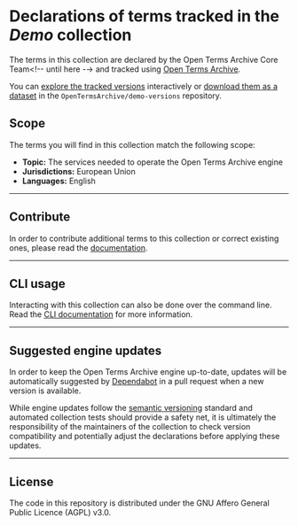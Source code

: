 # Declarations of terms tracked in the *<!-- here goes your collection name -->Demo<!-- until here -->* collection

The terms in this collection are declared by <!-- customize to your context -->the Open Terms Archive Core Team<!-- until here -→ and tracked using [Open Terms Archive](https://opentermsarchive.org).

You can [explore the tracked versions](https://github.com/OpenTermsArchive/demo-versions) interactively or [download them as a dataset](https://github.com/OpenTermsArchive/demo-versions/releases) in the `OpenTermsArchive/demo-versions` repository.

## Scope

The terms you will find in this collection match the following scope:

- **Topic:** <!-- customize to your context -->The services needed to operate the Open Terms Archive engine<!-- until here -->
- **Jurisdictions:** <!-- customize to your context -->European Union<!-- until here -->
- **Languages:** <!-- customize to your context -->English<!-- until here -->

- - -

## Contribute

In order to contribute additional terms to this collection or correct existing ones, please read the [documentation](https://docs.opentermsarchive.org/contributing-terms/).

- - -

## CLI usage

Interacting with this collection can also be done over the command line. Read the [CLI documentation](https://docs.opentermsarchive.org/#cli) for more information.

- - -

## Suggested engine updates

In order to keep the Open Terms Archive engine up-to-date, updates will be automatically suggested by [Dependabot](https://github.blog/2020-06-01-keep-all-your-packages-up-to-date-with-dependabot/) in a pull request when a new version is available.

While engine updates follow the [semantic versioning](https://semver.org) standard and automated collection tests should provide a safety net, it is ultimately the responsibility of the maintainers of the collection to check version compatibility and potentially adjust the declarations before applying these updates.

- - - -

## License

The code in this repository is distributed under the GNU Affero General Public Licence (AGPL) v3.0.

